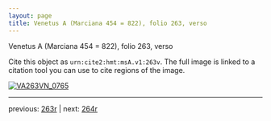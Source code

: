 ```yaml
---
layout: page
title: Venetus A (Marciana 454 = 822), folio 263, verso
---
```


Venetus A (Marciana 454 = 822), folio 263, verso

Cite this object as `urn:cite2:hmt:msA.v1:263v`.  The full image is linked to a citation tool you can use to cite regions of the image.

[![VA263VN_0765](http://www.homermultitext.org/iipsrv?IIIF=/project/homer/pyramidal/deepzoom/hmt/vaimg/2017a/VA263VN_0765.tif/full/800,/0/default.jpg)](http://www.homermultitext.org/ict2/?urn=urn:cite2:hmt:vaimg.2017a:VA263VN_0765) 

---

previous:  [263r](../263r/) | next: [264r](../264r/)